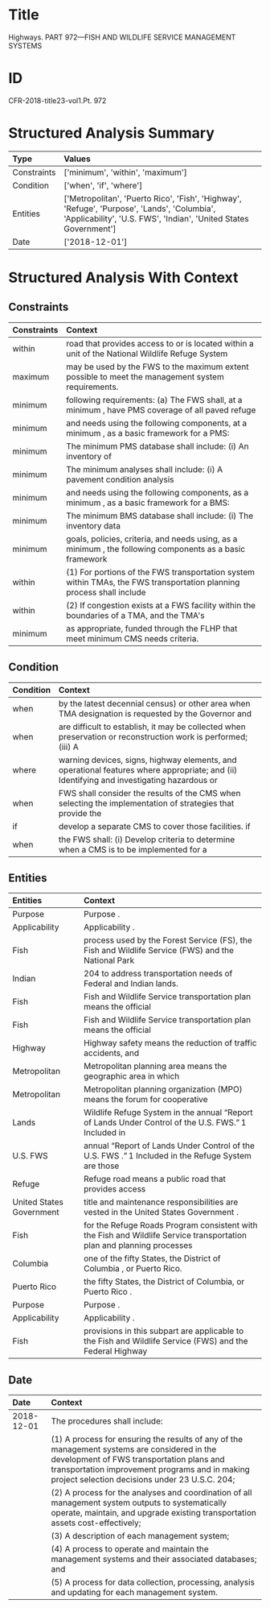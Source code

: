 # Title

 Highways. PART 972—FISH AND WILDLIFE SERVICE MANAGEMENT SYSTEMS


# ID

 CFR-2018-title23-vol1.Pt. 972


# Structured Analysis Summary

| Type        | Values                                                                                                                                                          |
|:------------|:----------------------------------------------------------------------------------------------------------------------------------------------------------------|
| Constraints | ['minimum', 'within', 'maximum']                                                                                                                                |
| Condition   | ['when', 'if', 'where']                                                                                                                                         |
| Entities    | ['Metropolitan', 'Puerto Rico', 'Fish', 'Highway', 'Refuge', 'Purpose', 'Lands', 'Columbia', 'Applicability', 'U.S. FWS', 'Indian', 'United States Government'] |
| Date        | ['2018-12-01']                                                                                                                                                  |


# Structured Analysis With Context

 


## Constraints

| Constraints   | Context                                                                                                              |
|:--------------|:---------------------------------------------------------------------------------------------------------------------|
| within        | road that provides access to or is located within a unit of the National Wildlife Refuge System                      |
| maximum       | may be used by the FWS to the maximum  extent possible to meet the management system requirements.                   |
| minimum       | following requirements: (a) The FWS shall, at a minimum , have PMS coverage of all paved refuge                      |
| minimum       | and needs using the following components, at a minimum , as a basic framework for a PMS:                             |
| minimum       | The  minimum PMS database shall include: (i) An inventory of                                                         |
| minimum       | The  minimum analyses shall include: (i) A pavement condition analysis                                               |
| minimum       | and needs using the following components, as a minimum , as a basic framework for a BMS:                             |
| minimum       | The  minimum BMS database shall include: (i) The inventory data                                                      |
| minimum       | goals, policies, criteria, and needs using, as a minimum , the following components as a basic framework             |
| within        | (1) For portions of the FWS transportation system within TMAs, the FWS transportation planning process shall include |
| within        | (2) If congestion exists at a FWS facility  within the boundaries of a TMA, and the TMA's                            |
| minimum       | as appropriate, funded through the FLHP that meet minimum  CMS needs criteria.                                       |


## Condition

| Condition   | Context                                                                                                                                   |
|:------------|:------------------------------------------------------------------------------------------------------------------------------------------|
| when        | by the latest decennial census) or other area when TMA designation is requested by the Governor and                                       |
| when        | are difficult to establish, it may be collected when preservation or reconstruction work is performed; (iii) A                            |
| where       | warning devices, signs, highway elements, and operational features where appropriate; and (ii) Identifying and investigating hazardous or |
| when        | FWS shall consider the results of the CMS when selecting the implementation of strategies that provide the                                |
| if          | develop a separate CMS to cover those facilities. if                                                                                      |
| when        | the FWS shall: (i) Develop criteria to determine when a CMS is to be implemented for a                                                    |


## Entities

| Entities                 | Context                                                                                                               |
|:-------------------------|:----------------------------------------------------------------------------------------------------------------------|
| Purpose                  | Purpose .                                                                                                             |
| Applicability            | Applicability .                                                                                                       |
| Fish                     | process used by the Forest Service (FS), the Fish and Wildlife Service (FWS) and the National Park                    |
| Indian                   | 204 to address transportation needs of Federal and Indian  lands.                                                     |
| Fish                     | Fish  and Wildlife Service transportation plan means the official                                                     |
| Fish                     | Fish  and Wildlife Service transportation plan means the official                                                     |
| Highway                  | Highway safety means the reduction of traffic accidents, and                                                          |
| Metropolitan             | Metropolitan planning area means the geographic area in which                                                         |
| Metropolitan             | Metropolitan planning organization (MPO) means the forum for cooperative                                              |
| Lands                    | Wildlife Refuge System in the annual &#8220;Report of Lands Under Control of the U.S. FWS.&#8221;&#8201;1 Included in |
| U.S. FWS                 | annual &#8220;Report of Lands Under Control of the U.S. FWS .&#8221;&#8201;1 Included in the Refuge System are those  |
| Refuge                   | Refuge road means a public road that provides access                                                                  |
| United States Government | title and maintenance responsibilities are vested in the United States Government .                                   |
| Fish                     | for the Refuge Roads Program consistent with the Fish and Wildlife Service transportation plan and planning processes |
| Columbia                 | one of the fifty States, the District of Columbia , or Puerto Rico.                                                   |
| Puerto Rico              | the fifty States, the District of Columbia, or Puerto Rico .                                                          |
| Purpose                  | Purpose .                                                                                                             |
| Applicability            | Applicability .                                                                                                       |
| Fish                     | provisions in this subpart are applicable to the Fish and Wildlife Service (FWS) and the Federal Highway              |


## Date

| Date       | Context                                                                                                                                                                                                                                                    |
|:-----------|:-----------------------------------------------------------------------------------------------------------------------------------------------------------------------------------------------------------------------------------------------------------|
| 2018-12-01 | The procedures shall include:                                                                                                                                                                                                                              |
|            |               (1) A process for ensuring the results of any of the management systems are considered in the development of FWS transportation plans and transportation improvement programs and in making project selection decisions under 23 U.S.C. 204; |
|            |               (2) A process for the analyses and coordination of all management system outputs to systematically operate, maintain, and upgrade existing transportation assets cost-effectively;                                                           |
|            |               (3) A description of each management system;                                                                                                                                                                                                 |
|            |               (4) A process to operate and maintain the management systems and their associated databases; and                                                                                                                                             |
|            |               (5) A process for data collection, processing, analysis and updating for each management system.                                                                                                                                             |


